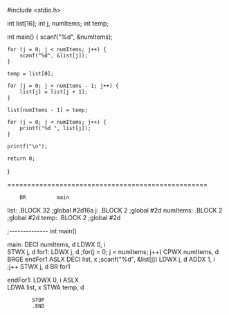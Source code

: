 #include <stdio.h>

int list[16];
int j, numItems;
int temp;

int main() {
    scanf("%d", &numItems);

    for (j = 0; j < numItems; j++) {
        scanf("%d", &list[j]);
    }

    temp = list[0];

    for (j = 0; j < numItems - 1; j++) {
        list[j] = list[j + 1];
    }

    list[numItems - 1] = temp;

    for (j = 0; j < numItems; j++) {
        printf("%d ", list[j]);
    }

    printf("\n");
    
    return 0;
}

==================================================

        BR          main
list:       .BLOCK      32                  ;global #2d16a
j:          .BLOCK      2                   ;global #2d
numItems:   .BLOCK      2                   ;global #2d
temp:       .BLOCK      2                   ;global #2d

;-------------- int main()

main:       DECI        numItems,   d
            LDWX        0,          i       
            STWX        j,          d
for1:       LDWX        j,          d       ;for(j = 0; j < numItems; j++)
            CPWX        numItems,   d
            BRGE        endFor1
            ASLX
            DECI        list,       x       ;scanf("%d", &list[j]) 
            LDWX        j,          d
            ADDX        1,          i       ;j++
            STWX        j,          d
            BR          for1   

endFor1:    LDWX        0,          i
            ASLX        
            LDWA        list,       x
            STWA        temp,       d

            STOP
            .END

